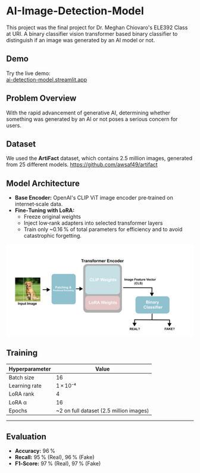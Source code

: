 # AI-Image-Detection-Model

This project was the final project for Dr. Meghan Chiovaro's ELE392 Class at URI.  A binary classifier vision transformer based binary classifier to distinguish if an image was generated by an AI model or not.

## Demo

Try the live demo:  
[ai-detection-model.streamlit.app](https://ai-detection-model.streamlit.app)


## Problem Overview

With the rapid advancement of generative AI, determining whether something was generated by an AI or not poses a serious concern for users.

## Dataset

We used the **ArtiFact** dataset, which contains 2.5 million images, generated from 25 different models.
https://github.com/awsaf49/artifact

## Model Architecture

- **Base Encoder:** OpenAI's CLIP ViT image encoder pre‑trained on internet‑scale data.  
- **Fine‑Tuning with LoRA:**  
  - Freeze original weights  
  - Inject low‑rank adapters into selected transformer layers  
  - Train only ~0.16 % of total parameters for efficiency and to avoid catastrophic forgetting.

![model architecture](Visuals/Clip_model.png)

## Training

| Hyperparameter | Value          |
|----------------|----------------|
| Batch size     | 16             |
| Learning rate  | 1 × 10⁻⁴       |
| LoRA rank      | 4              |
| LoRA α         | 16             |
| Epochs         | ~2 on full dataset (2.5 million images)

---

## Evaluation

- **Accuracy:** 96 %  
- **Recall:** 95 % (Real), 96 % (Fake)  
- **F1‑Score:** 97 % (Real), 97 % (Fake)  
